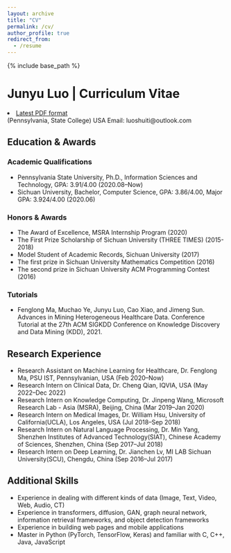 ```yaml
---
layout: archive
title: "CV"
permalink: /cv/
author_profile: true
redirect_from:
  - /resume
---
```


{% include base_path %}

# Junyu Luo | Curriculum Vitae
<li><a href="{{ base_path }}/files/CV_show.pdf" class="button">Latest PDF format</a></li>
(Pennsylvania, State College) USA  
Email: luoshuiti@outlook.com

## Education & Awards

### Academic Qualifications
- Pennsylvania State University, Ph.D., Information Sciences and Technology, GPA: 3.91/4.00 (2020.08–Now)
- Sichuan University, Bachelor, Computer Science, GPA: 3.86/4.00, Major GPA: 3.924/4.00 (2020.06)

### Honors & Awards
- The Award of Excellence, MSRA Internship Program (2020)
- The First Prize Scholarship of Sichuan University (THREE TIMES) (2015-2018)
- Model Student of Academic Records, Sichuan University (2017)
- The first prize in Sichuan University Mathematics Competition (2016)
- The second prize in Sichuan University ACM Programming Contest (2016)


### Tutorials
- Fenglong Ma, Muchao Ye, Junyu Luo, Cao Xiao, and Jimeng Sun. Advances in Mining Heterogeneous Healthcare Data. Conference Tutorial at the 27th ACM SIGKDD Conference on Knowledge Discovery and Data Mining (KDD), 2021.


## Research Experience
- Research Assistant on Machine Learning for Healthcare, Dr. Fenglong Ma, PSU IST, Pennsylvanian, USA (Feb 2020–Now)
- Research Intern on Clinical Data, Dr. Cheng Qian, IQVIA, USA (May 2022–Dec 2022)
- Research Intern on Knowledge Computing, Dr. Jinpeng Wang, Microsoft Research Lab - Asia (MSRA), Beijing, China (Mar 2019–Jan 2020)
- Research Intern on Medical Images, Dr. William Hsu, University of California(UCLA), Los Angeles, USA (Jul 2018–Sep 2018)
- Research Intern on Natural Language Processing, Dr. Min Yang, Shenzhen Institutes of Advanced Technology(SIAT), Chinese Academy of Sciences, Shenzhen, China (Sep 2017–Jul 2018)
- Research Intern on Deep Learning, Dr. Jianchen Lv, MI LAB Sichuan University(SCU), Chengdu, China (Sep 2016–Jul 2017)

## Additional Skills
- Experience in dealing with different kinds of data (Image, Text, Video, Web, Audio, CT)
- Experience in transformers, diffusion, GAN, graph neural network, information retrieval frameworks, and object detection frameworks
- Experience in building web pages and mobile applications
- Master in Python (PyTorch, TensorFlow, Keras) and familiar with C, C++, Java, JavaScript
